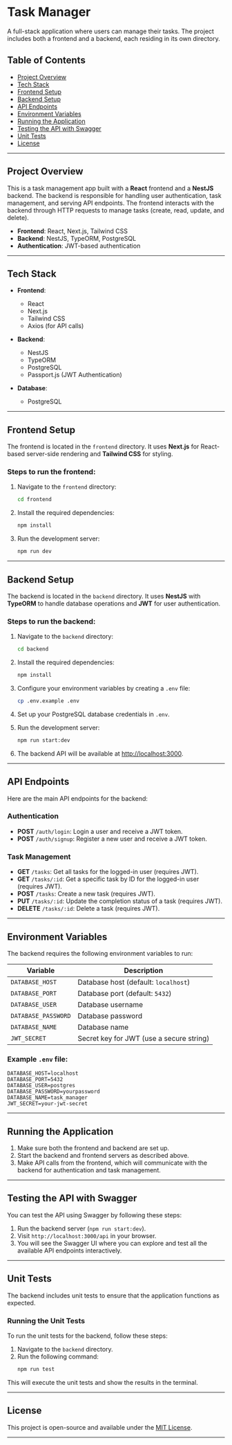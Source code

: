 # Task Manager

A full-stack application where users can manage their tasks. The project includes both a frontend and a backend, each residing in its own directory.

## Table of Contents

- [Project Overview](#project-overview)
- [Tech Stack](#tech-stack)
- [Frontend Setup](#frontend-setup)
- [Backend Setup](#backend-setup)
- [API Endpoints](#api-endpoints)
- [Environment Variables](#environment-variables)
- [Running the Application](#running-the-application)
- [Testing the API with Swagger](#testing-the-api-with-swagger)
- [Unit Tests](#unit-tests)
- [License](#license)

---

## Project Overview

This is a task management app built with a **React** frontend and a **NestJS** backend. The backend is responsible for handling user authentication, task management, and serving API endpoints. The frontend interacts with the backend through HTTP requests to manage tasks (create, read, update, and delete).

- **Frontend**: React, Next.js, Tailwind CSS
- **Backend**: NestJS, TypeORM, PostgreSQL
- **Authentication**: JWT-based authentication

---

## Tech Stack

- **Frontend**:
  - React
  - Next.js
  - Tailwind CSS
  - Axios (for API calls)
  
- **Backend**:
  - NestJS
  - TypeORM
  - PostgreSQL
  - Passport.js (JWT Authentication)

- **Database**:
  - PostgreSQL

---

## Frontend Setup

The frontend is located in the `frontend` directory. It uses **Next.js** for React-based server-side rendering and **Tailwind CSS** for styling.

### Steps to run the frontend:

1. Navigate to the `frontend` directory:
   ```bash
   cd frontend
   ```

2. Install the required dependencies:
   ```bash
   npm install
   ```

3. Run the development server:
   ```bash
   npm run dev
   ```


---

## Backend Setup

The backend is located in the `backend` directory. It uses **NestJS** with **TypeORM** to handle database operations and **JWT** for user authentication.

### Steps to run the backend:

1. Navigate to the `backend` directory:
   ```bash
   cd backend
   ```

2. Install the required dependencies:
   ```bash
   npm install
   ```

3. Configure your environment variables by creating a `.env` file:
   ```bash
   cp .env.example .env
   ```

4. Set up your PostgreSQL database credentials in `.env`.

5. Run the development server:
   ```bash
   npm run start:dev
   ```

6. The backend API will be available at [http://localhost:3000](http://localhost:3000).

---

## API Endpoints

Here are the main API endpoints for the backend:

### Authentication

- **POST** `/auth/login`: Login a user and receive a JWT token.
- **POST** `/auth/signup`: Register a new user and receive a JWT token.

### Task Management

- **GET** `/tasks`: Get all tasks for the logged-in user (requires JWT).
- **GET** `/tasks/:id`: Get a specific task by ID for the logged-in user (requires JWT).
- **POST** `/tasks`: Create a new task (requires JWT).
- **PUT** `/tasks/:id`: Update the completion status of a task (requires JWT).
- **DELETE** `/tasks/:id`: Delete a task (requires JWT).

---

## Environment Variables

The backend requires the following environment variables to run:

| Variable              | Description                            |
|-----------------------|----------------------------------------|
| `DATABASE_HOST`        | Database host (default: `localhost`)   |
| `DATABASE_PORT`        | Database port (default: `5432`)        |
| `DATABASE_USER`        | Database username                      |
| `DATABASE_PASSWORD`    | Database password                      |
| `DATABASE_NAME`        | Database name                          |
| `JWT_SECRET`           | Secret key for JWT (use a secure string)|

### Example `.env` file:

```env
DATABASE_HOST=localhost
DATABASE_PORT=5432
DATABASE_USER=postgres
DATABASE_PASSWORD=yourpassword
DATABASE_NAME=task_manager
JWT_SECRET=your-jwt-secret
```

---

## Running the Application

1. Make sure both the frontend and backend are set up.
2. Start the backend and frontend servers as described above.
3. Make API calls from the frontend, which will communicate with the backend for authentication and task management.

---

## Testing the API with Swagger

You can test the API using Swagger by following these steps:

1. Run the backend server (`npm run start:dev`).
2. Visit `http://localhost:3000/api` in your browser.
3. You will see the Swagger UI where you can explore and test all the available API endpoints interactively.

---

## Unit Tests

The backend includes unit tests to ensure that the application functions as expected.

### Running the Unit Tests

To run the unit tests for the backend, follow these steps:

1. Navigate to the `backend` directory.
2. Run the following command:
   ```bash
   npm run test
   ```

This will execute the unit tests and show the results in the terminal.

---

## License

This project is open-source and available under the [MIT License](LICENSE).

---
